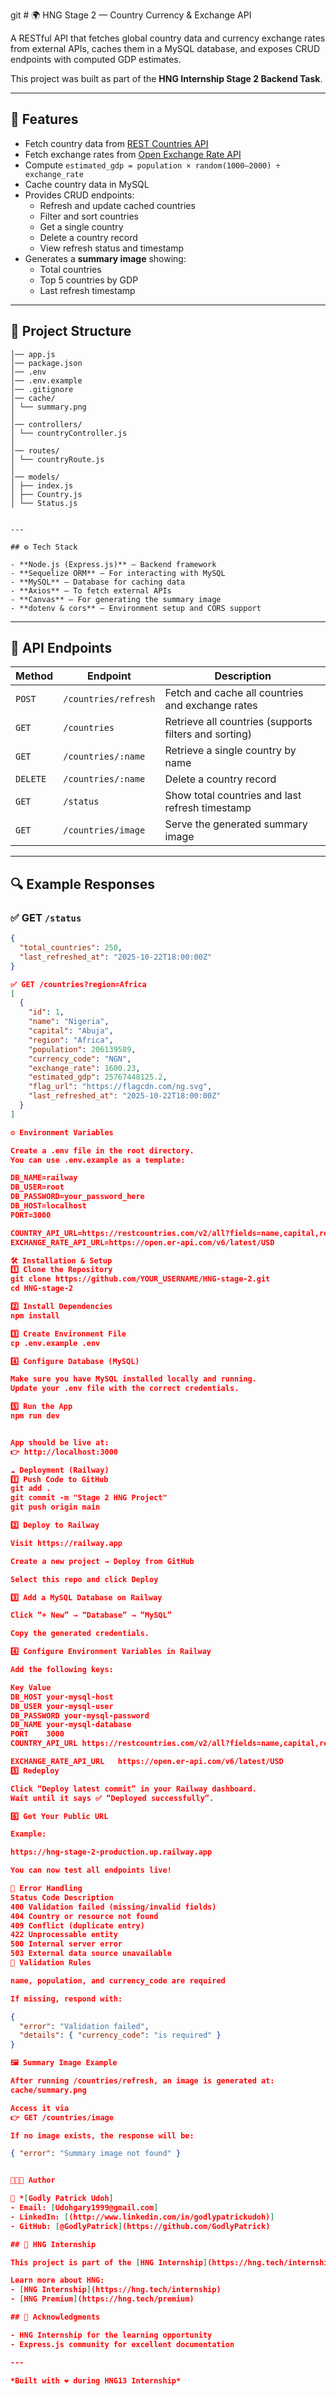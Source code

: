 git # 🌍 HNG Stage 2 — Country Currency & Exchange API

A RESTful API that fetches global country data and currency exchange rates from external APIs, caches them in a MySQL database, and exposes CRUD endpoints with computed GDP estimates.  

This project was built as part of the **HNG Internship Stage 2 Backend Task**.

---

## 🚀 Features

- Fetch country data from [REST Countries API](https://restcountries.com/v2/all?fields=name,capital,region,population,flag,currencies)
- Fetch exchange rates from [Open Exchange Rate API](https://open.er-api.com/v6/latest/USD)
- Compute `estimated_gdp = population × random(1000–2000) ÷ exchange_rate`
- Cache country data in MySQL
- Provides CRUD endpoints:
  - Refresh and update cached countries
  - Filter and sort countries
  - Get a single country
  - Delete a country record
  - View refresh status and timestamp
- Generates a **summary image** showing:
  - Total countries
  - Top 5 countries by GDP
  - Last refresh timestamp

---

## 📂 Project Structure

```HNG-stage-2/
│── app.js
│── package.json
│── .env
│── .env.example
│── .gitignore
│── cache/
│ └── summary.png
│
│── controllers/
│ └── countryController.js
│
│── routes/
│ └── countryRoute.js
│
│── models/
│ ├── index.js
│ ├── Country.js
│ └── Status.js


---

## ⚙️ Tech Stack

- **Node.js (Express.js)** — Backend framework  
- **Sequelize ORM** — For interacting with MySQL  
- **MySQL** — Database for caching data  
- **Axios** — To fetch external APIs  
- **Canvas** — For generating the summary image  
- **dotenv & cors** — Environment setup and CORS support  
```
---

## 🧪 API Endpoints

| Method | Endpoint | Description |
|---------|-----------|-------------|
| `POST` | `/countries/refresh` | Fetch and cache all countries and exchange rates |
| `GET` | `/countries` | Retrieve all countries (supports filters and sorting) |
| `GET` | `/countries/:name` | Retrieve a single country by name |
| `DELETE` | `/countries/:name` | Delete a country record |
| `GET` | `/status` | Show total countries and last refresh timestamp |
| `GET` | `/countries/image` | Serve the generated summary image |

---

## 🔍 Example Responses

### ✅ GET `/status`
```json
{
  "total_countries": 250,
  "last_refreshed_at": "2025-10-22T18:00:00Z"
}

✅ GET /countries?region=Africa
[
  {
    "id": 1,
    "name": "Nigeria",
    "capital": "Abuja",
    "region": "Africa",
    "population": 206139589,
    "currency_code": "NGN",
    "exchange_rate": 1600.23,
    "estimated_gdp": 25767448125.2,
    "flag_url": "https://flagcdn.com/ng.svg",
    "last_refreshed_at": "2025-10-22T18:00:00Z"
  }
]

⚙️ Environment Variables

Create a .env file in the root directory.
You can use .env.example as a template:

DB_NAME=railway
DB_USER=root
DB_PASSWORD=your_password_here
DB_HOST=localhost
PORT=3000

COUNTRY_API_URL=https://restcountries.com/v2/all?fields=name,capital,region,population,flag,currencies
EXCHANGE_RATE_API_URL=https://open.er-api.com/v6/latest/USD

🛠 Installation & Setup
1️⃣ Clone the Repository
git clone https://github.com/YOUR_USERNAME/HNG-stage-2.git
cd HNG-stage-2

2️⃣ Install Dependencies
npm install

3️⃣ Create Environment File
cp .env.example .env

4️⃣ Configure Database (MySQL)

Make sure you have MySQL installed locally and running.
Update your .env file with the correct credentials.

5️⃣ Run the App
npm run dev


App should be live at:
👉 http://localhost:3000

☁️ Deployment (Railway)
1️⃣ Push Code to GitHub
git add .
git commit -m "Stage 2 HNG Project"
git push origin main

2️⃣ Deploy to Railway

Visit https://railway.app

Create a new project → Deploy from GitHub

Select this repo and click Deploy

3️⃣ Add a MySQL Database on Railway

Click “+ New” → “Database” → “MySQL”

Copy the generated credentials.

4️⃣ Configure Environment Variables in Railway

Add the following keys:

Key	Value
DB_HOST	your-mysql-host
DB_USER	your-mysql-user
DB_PASSWORD	your-mysql-password
DB_NAME	your-mysql-database
PORT	3000
COUNTRY_API_URL	https://restcountries.com/v2/all?fields=name,capital,region,population,flag,currencies

EXCHANGE_RATE_API_URL	https://open.er-api.com/v6/latest/USD
5️⃣ Redeploy

Click “Deploy latest commit” in your Railway dashboard.
Wait until it says ✅ “Deployed successfully”.

6️⃣ Get Your Public URL

Example:

https://hng-stage-2-production.up.railway.app

You can now test all endpoints live!

🧩 Error Handling
Status Code	Description
400	Validation failed (missing/invalid fields)
404	Country or resource not found
409	Conflict (duplicate entry)
422	Unprocessable entity
500	Internal server error
503	External data source unavailable
🧮 Validation Rules

name, population, and currency_code are required

If missing, respond with:

{
  "error": "Validation failed",
  "details": { "currency_code": "is required" }
}

🖼 Summary Image Example

After running /countries/refresh, an image is generated at:
cache/summary.png

Access it via
👉 GET /countries/image

If no image exists, the response will be:

{ "error": "Summary image not found" }


🧑🏽‍💻 Author

👤 *[Godly Patrick Udoh]
- Email: [Udohgary1999@gmail.com]
- LinkedIn: [(http://www.linkedin.com/in/godlypatrickudoh)]
- GitHub: [@GodlyPatrick](https://github.com/GodlyPatrick)

## 🎯 HNG Internship

This project is part of the [HNG Internship](https://hng.tech/internship) program.

Learn more about HNG:
- [HNG Internship](https://hng.tech/internship)
- [HNG Premium](https://hng.tech/premium)

## 🙏 Acknowledgments

- HNG Internship for the learning opportunity
- Express.js community for excellent documentation

---

*Built with ❤️ during HNG13 Internship*


